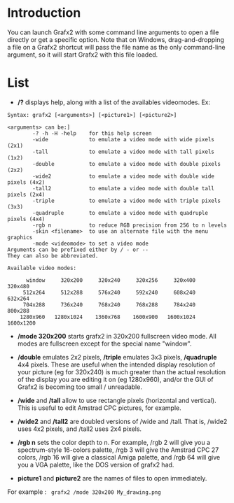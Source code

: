 # Introduction #

You can launch Grafx2 with some command line arguments to open a file directly or get a specific option. Note that on Windows, drag-and-dropping a file on a Grafx2 shortcut will pass the file name as the only command-line argument, so it will start Grafx2 with this file loaded.

# List #

  * **/?** displays help, along with a list of the availables videomodes. Ex:
```
Syntax: grafx2 [<arguments>] [<picture1>] [<picture2>]

<arguments> can be:]
        -? -h -H -help    for this help screen
        -wide             to emulate a video mode with wide pixels (2x1)
        -tall             to emulate a video mode with tall pixels (1x2)
        -double           to emulate a video mode with double pixels (2x2)
        -wide2            to emulate a video mode with double wide pixels (4x2)
        -tall2            to emulate a video mode with double tall pixels (2x4)
        -triple           to emulate a video mode with triple pixels (3x3)
        -quadruple        to emulate a video mode with quadruple pixels (4x4)
        -rgb n            to reduce RGB precision from 256 to n levels
        -skin <filename>  to use an alternate file with the menu graphics
        -mode <videomode> to set a video mode
Arguments can be prefixed either by / - or --
They can also be abbreviated.

Available video modes:

      window     320x200     320x240     320x256     320x400     320x480
     512x264     512x288     576x240     592x240     608x240     632x264
     704x288     736x240     768x240     768x288     784x240     800x288
    1280x960   1280x1024    1360x768    1600x900   1600x1024   1600x1200
```
  * **/mode 320x200** starts grafx2 in 320x200 fullscreen video mode. All modes are fullscreen except for the special name "window".

  * **/double** emulates 2x2 pixels, **/triple** emulates 3x3 pixels, **/quadruple** 4x4 pixels. These are useful when the intended display resolution of your picture (eg for 320x240) is much greater than the actual resolution of the display you are editing it on (eg 1280x960), and/or the GUI of Grafx2 is becoming too small / unreadable.
  * **/wide** and **/tall** allow to use rectangle pixels (horizontal and vertical). This is useful to edit Amstrad CPC pictures, for example.
  * **/wide2** and **/tall2** are doubled versions of /wide and /tall. That is, /wide2 uses 4x2 pixels, and /tall2 uses 2x4 pixels.
  * **/rgb n** sets the color depth to n. For example, /rgb 2 will give you a spectrum-style 16-colors palette, /rgb 3 will give the Amstrad CPC 27 colors, /rgb 16 will give a classical Amiga palette, and /rgb 64 will give you a VGA palette, like the DOS version of grafx2 had.
  * **picture1** and **picture2** are the names of files to open immediately.

For example :
` grafx2 /mode 320x200 My_drawing.png`